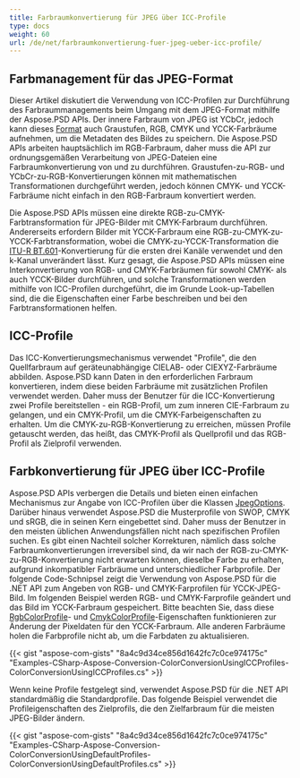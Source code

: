```yaml
---
title: Farbraumkonvertierung für JPEG über ICC-Profile
type: docs
weight: 60
url: /de/net/farbraumkonvertierung-fuer-jpeg-ueber-icc-profile/
---
```


## **Farbmanagement für das JPEG-Format**

Dieser Artikel diskutiert die Verwendung von ICC-Profilen zur Durchführung des Farbraummanagements beim Umgang mit dem JPEG-Format mithilfe der Aspose.PSD APIs. Der innere Farbraum von JPEG ist YCbCr, jedoch kann dieses [Format](https://reference.aspose.com/psd/net/aspose.psd/pixelformat) auch Graustufen, RGB, CMYK und YCCK-Farbräume aufnehmen, um die Metadaten des Bildes zu speichern. Die Aspose.PSD APIs arbeiten hauptsächlich im RGB-Farbraum, daher muss die API zur ordnungsgemäßen Verarbeitung von JPEG-Dateien eine Farbraumkonvertierung von und zu durchführen. Graustufen-zu-RGB- und YCbCr-zu-RGB-Konvertierungen können mit mathematischen Transformationen durchgeführt werden, jedoch können CMYK- und YCCK-Farbräume nicht einfach in den RGB-Farbraum konvertiert werden.

Die Aspose.PSD APIs müssen eine direkte RGB-zu-CMYK-Farbtransformation für JPEG-Bilder mit CMYK-Farbraum durchführen. Andererseits erfordern Bilder mit YCCK-Farbraum eine RGB-zu-CMYK-zu-YCCK-Farbtransformation, wobei die CMYK-zu-YCCK-Transformation die [ITU-R BT.601](https://wikipedia.org/wiki/Rec._601)-Konvertierung für die ersten drei Kanäle verwendet und den k-Kanal unverändert lässt. Kurz gesagt, die Aspose.PSD APIs müssen eine Interkonvertierung von RGB- und CMYK-Farbräumen für sowohl CMYK- als auch YCCK-Bilder durchführen, und solche Transformationen werden mithilfe von ICC-Profilen durchgeführt, die im Grunde Look-up-Tabellen sind, die die Eigenschaften einer Farbe beschreiben und bei den Farbtransformationen helfen.

## **ICC-Profile**
Das ICC-Konvertierungsmechanismus verwendet "Profile", die den Quellfarbraum auf geräteunabhängige CIELAB- oder CIEXYZ-Farbräume abbilden. Aspose.PSD kann Daten in den erforderlichen Farbraum konvertieren, indem diese beiden Farbräume mit zusätzlichen Profilen verwendet werden. Daher muss der Benutzer für die ICC-Konvertierung zwei Profile bereitstellen - ein RGB-Profil, um zum inneren CIE-Farbraum zu gelangen, und ein CMYK-Profil, um die CMYK-Farbeigenschaften zu erhalten. Um die CMYK-zu-RGB-Konvertierung zu erreichen, müssen Profile getauscht werden, das heißt, das CMYK-Profil als Quellprofil und das RGB-Profil als Zielprofil verwenden.

## **Farbkonvertierung für JPEG über ICC-Profile**
Aspose.PSD APIs verbergen die Details und bieten einen einfachen Mechanismus zur Angabe von ICC-Profilen über die Klassen [JpegOptions](https://reference.aspose.com/psd/net/aspose.psd.imageoptions/jpegoptions). Darüber hinaus verwendet Aspose.PSD die Musterprofile von SWOP, CMYK und sRGB, die in seinen Kern eingebettet sind. Daher muss der Benutzer in den meisten üblichen Anwendungsfällen nicht nach spezifischen Profilen suchen. Es gibt einen Nachteil solcher Korrekturen, nämlich dass solche Farbraumkonvertierungen irreversibel sind, da wir nach der RGB-zu-CMYK-zu-RGB-Konvertierung nicht erwarten können, dieselbe Farbe zu erhalten, aufgrund inkompatibler Farbräume und unterschiedlicher Farbprofile. Der folgende Code-Schnipsel zeigt die Verwendung von Aspose.PSD für die .NET API zum Angeben von RGB- und CMYK-Farprofilen für YCCK-JPEG-Bild. Im folgenden Beispiel werden RGB- und CMYK-Farprofile geändert und das Bild im YCCK-Farbraum gespeichert. Bitte beachten Sie, dass diese [RgbColorProfile](https://reference.aspose.com/psd/net/aspose.psd.imageoptions/jpegoptions/properties/rgbcolorprofile)- und [CmykColorProfile](https://reference.aspose.com/psd/net/aspose.psd.imageoptions/jpegoptions/properties/cmykcolorprofile)-Eigenschaften funktionieren zur Änderung der Pixeldaten für den YCCK-Farbraum. Alle anderen Farbräume holen die Farbprofile nicht ab, um die Farbdaten zu aktualisieren.

{{< gist "aspose-com-gists" "8a4c9d34ce856d1642fc7c0ce974175c" "Examples-CSharp-Aspose-Conversion-ColorConversionUsingICCProfiles-ColorConversionUsingICCProfiles.cs" >}}

Wenn keine Profile festgelegt sind, verwendet Aspose.PSD für die .NET API standardmäßig die Standardprofile. Das folgende Beispiel verwendet die Profileigenschaften des Zielprofils, die den Zielfarbraum für die meisten JPEG-Bilder ändern.

{{< gist "aspose-com-gists" "8a4c9d34ce856d1642fc7c0ce974175c" "Examples-CSharp-Aspose-Conversion-ColorConversionUsingDefaultProfiles-ColorConversionUsingDefaultProfiles.cs" >}}
